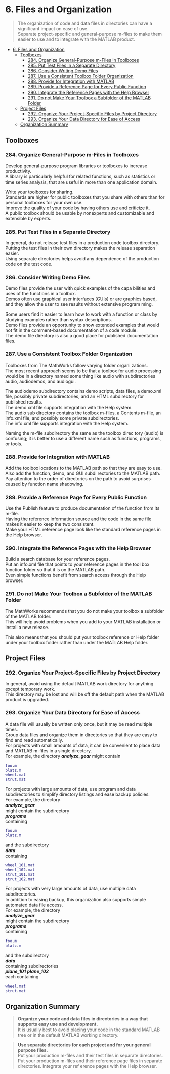 # 6. Files and Organization
> The organization of code and data files in directories can have a significant impact on ease of use.  
Separate project-specific and general-purpose m-files to make them easier to use and to integrate with the MATLAB product.  


<!-- toc orderedList:0 depthFrom:1 depthTo:6 -->

* [6. Files and Organization](#6-files-and-organization)
  * [Toolboxes](#toolboxes)
    * [284. Organize General-Purpose m-Files in Toolboxes](#284-organize-general-purpose-m-files-in-toolboxes)
    * [285. Put Test Files in a Separate Directory](#285-put-test-files-in-a-separate-directory)
    * [286. Consider Writing Demo Files](#286-consider-writing-demo-files)
    * [287. Use a Consistent Toolbox Folder Organization](#287-use-a-consistent-toolbox-folder-organization)
    * [288. Provide for Integration with MATLAB](#288-provide-for-integration-with-matlab)
    * [289. Provide a Reference Page for Every Public Function](#289-provide-a-reference-page-for-every-public-function)
    * [290. Integrate the Reference Pages with the Help Browser](#290-integrate-the-reference-pages-with-the-help-browser)
    * [291. Do not Make Your Toolbox a Subfolder of the MATLAB Folder](#291-do-not-make-your-toolbox-a-subfolder-of-the-matlab-folder)
  * [Project Files](#project-files)
    * [292. Organize Your Project-Specific Files by Project Directory](#292-organize-your-project-specific-files-by-project-directory)
    * [293. Organize Your Data Directory for Ease of Access](#293-organize-your-data-directory-for-ease-of-access)
  * [Organization Summary](#organization-summary)

<!-- tocstop -->


## Toolboxes
### 284. Organize General-Purpose m-Files in Toolboxes
Develop general-purpose program libraries or toolboxes to increase productivity.  
A library is particularly helpful for related functions, such as statistics or time series analysis, that are useful in more than one application domain.  

Write your toolboxes for sharing.  
Standards are higher for public toolboxes that you share with others than for personal toolboxes for your own use.  
Improve the quality of your code by having others use and criticize it.  
A public toolbox should be usable by nonexperts and customizable and extensible by experts.  

### 285. Put Test Files in a Separate Directory
In general, do not release test files in a production code toolbox directory.  
Putting the test files in their own directory makes the release separation easier.  
Using separate directories helps avoid any dependence of the production code on the test code.  

### 286. Consider Writing Demo Files
Demo files provide the user with quick examples of the capa bilities and uses of the functions in a toolbox.  
Demos often use graphical user interfaces (GUIs) or are graphics based, and they allow the user to see results without extensive program ming.  

Some users find it easier to learn how to work with a function or class by studying examples rather than syntax descriptions.  
Demo files provide an opportunity to show extended examples that would not fit in the comment-based documentation of a code module.  
The demo file directory is also a good place for published documentation files.  

### 287. Use a Consistent Toolbox Folder Organization
Toolboxes from The MathWorks follow varying folder organi zations.  
The most recent approach seems to be that a toolbox for audio processing would be in a directory named some thing like audio with subdirectories audio, audiodemos, and audiogui.  

The audiodemo subdirectory contains demo scripts, data files, a demo.xml file, possibly private subdirectories, and an HTML subdirectory for published results.  
The demo.xml file supports integration with the Help system.  
The audio sub directory contains the toolbox m-files, a Contents m-file, an info.xml file, and possibly some private subdirectories.  
The info.xml file supports integration with the Help system.  

Naming the m-file subdirectory the same as the toolbox direc tory (audio) is confusing; it is better to use a different name such as functions, programs, or tools.  

### 288. Provide for Integration with MATLAB
Add the toolbox locations to the MATLAB path so that they are easy to use.  
Also add the function, demo, and GUI subdi rectories to the MATLAB path.  
Pay attention to the order of directories on the path to avoid surprises caused by function name shadowing.  

### 289. Provide a Reference Page for Every Public Function
Use the Publish feature to produce documentation of the function from its m-file.  
Having the reference information source and the code in the same file makes it easier to keep the two consistent.  
Make your HTML reference page look like the standard reference pages in the Help browser.  

### 290. Integrate the Reference Pages with the Help Browser
Build a search database for your reference pages.  
Put an info.xml file that points to your reference pages in the tool box function folder so that it is on the MATLAB path.  
Even simple functions benefit from search access through the Help browser.  

### 291. Do not Make Your Toolbox a Subfolder of the MATLAB Folder
The MathWorks recommends that you do not make your toolbox a subfolder of the MATLAB folder.  
This will help avoid problems when you add to your MATLAB installation or install a new release.  

This also means that you should put your toolbox reference or Help folder under your toolbox folder rather than under the MATLAB Help folder.  

## Project Files

### 292. Organize Your Project-Specific Files by Project Directory
In general, avoid using the default MATLAB work directory for anything except temporary work.  
This directory may be lost and will be off the default path when the MATLAB product is upgraded.  

### 293. Organize Your Data Directory for Ease of Access
A data file will usually be written only once, but it may be read multiple times.  
Group data files and organize them in directories so that they are easy to find and read automatically.  
For projects with small amounts of data, it can be convenient to place data and MATLAB m-files in a single directory.  
For example, the directory ___analyze_gear___ might contain  
```matlab  
foo.m  
blatz.m  
wheel.mat  
strut.mat  
```  
For projects with large amounts of data, use program and data subdirectories to simplify directory listings and ease backup policies.  
For example, the directory  
___analyze_gear___  
might contain the subdirectory  
___programs___  
containing  
```matlab  
foo.m  
blatz.m  
```  
and the subdirectory  
___data___  
containing  
```matlab  
wheel_101.mat  
wheel_102.mat  
strut_101.mat  
strut_102.mat  
```  
For projects with very large amounts of data, use multiple data subdirectories.  
In addition to easing backup, this organization also supports simple automated data file access.  
For example, the directory  
___analyze_gear___  
might contain the subdirectory  
___programs___  
containing  
```matlab  
foo.m  
blatz.m  
```  
and the subdirectory  
___data___  
containing subdirectories  
___plane_101___
___plane_102___  
each containing  
```matlab  
wheel.mat  
strut.mat  
```  

## Organization Summary
> __Organize your code and data files in directories in a way that supports easy use and development.__  
It is usually best to avoid placing your code in the standard MATLAB tree or in the default MATLAB working directory.  

> __Use separate directories for each project and for your general purpose files.__  
Put your production m-files and their test files in separate directories.  
Put your production m-files and their reference page files in separate directories.
Integrate your ref erence pages with the Help browser.    

